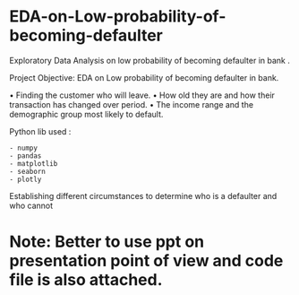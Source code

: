 # EDA-on-Low-probability-of-becoming-defaulter

Exploratory Data Analysis on low probability of becoming defaulter in bank .

Project Objective: EDA on Low probability of becoming defaulter in bank.

•	Finding the customer who will leave.
•	How old they are and how their transaction has changed over period.
•	The income range and the demographic group most likely to default.


Python lib used :

    - numpy
    - pandas
    - matplotlib
    - seaborn
    - plotly
    
 Establishing different circumstances to determine who is a defaulter and who cannot
    
# Note: Better to use ppt on presentation point of view and code file is also attached.
